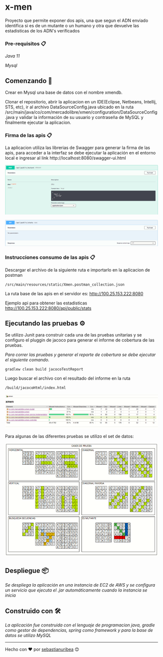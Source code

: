 # x-men

Proyecto que permite exponer dos apis, una que segun el ADN enviado identifica si es de un mutante o un humano y otra que devuelve las estadisticas de los ADN's verificados

### Pre-requisitos 📋

_Java 11_

_Mysql_

## Comenzando 🚀

Crear en Mysql una base de datos con el nombre xmendb.

Clonar el repositorio, abrir la aplicacion en un IDE(Eclipse, Netbeans, Intellij, STS, etc), ir al archivo DataSourceConfig.java ubicado en la ruta /src/main/java/co/com/mercadolibre/xmen/configuration/DataSourceConfig.java y validar la información de su usuario y contraseña de MySQL y finalmente ejecutar la aplicacion.

### Firma de las apis 📋

La aplicacion utiliza las librerias de Swagger para generar la firma de las apis, para acceder a la interfaz se debe ejecutar la aplicación en el entorno local e ingresar al link http://localhost:8080/swagger-ui.html

![Alt text](/src/main/resources/static/api-mutant.png?raw=true "Optional Title")

![Alt text](/src/main/resources/static/api-stats.png?raw=true "Optional Title")

### Instrucciones consumo de las apis 📋

Descargar el archivo de la siguiente ruta e importarlo en la aplicacion de postman

```
/src/main/resources/static/Xmen.postman_collection.json
```

La ruta base de las apis en el servidor es: http://100.25.153.222:8080

Ejemplo api para obtener las estadisticas http://100.25.153.222:8080/api/public/stats

## Ejecutando las pruebas ⚙️

Se utilizo Junit para construir cada una de las pruebas unitarias y se configuro el pluggin de jacoco para generar el informe de cobertura de las pruebas.

_Para correr las pruebas y generar el reporte de cobertura se debe ejecutar el siguiente comando._

```
gradlew clean build jacocoTestReport
```

Luego buscar el archivo con el resultado del informe en la ruta 

```
/build/jacocoHtml/index.html
```

![Alt text](/src/main/resources/static/reporte-pruebas.png?raw=true "Optional Title")

Para algunas de las diferentes pruebas se utilizo el set de datos:

![Alt text](/src/main/resources/static/casos-prueba.png?raw=true "Optional Title")

## Despliegue 📦

_Se despliega la aplicación en una instancia de EC2 de AWS y se configura un servicio que ejecuta el .jar automáticamente cuando la instancia se inicia_

## Construido con 🛠️

_La aplicación fue construida con el lenguaje de programacion java, gradle como gestor de dependencias, spring como framework y para la base de datos se utilizo MySQL_

---
Hecho con ❤️ por [sebastianuribea](https://github.com/sebastianuribea) 😊
